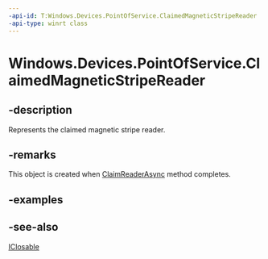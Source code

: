 ```yaml
---
-api-id: T:Windows.Devices.PointOfService.ClaimedMagneticStripeReader
-api-type: winrt class
---
```


<!-- Class syntax.
public class ClaimedMagneticStripeReader : Windows.Devices.PointOfService.IClaimedMagneticStripeReader, Windows.Foundation.IClosable
-->

# Windows.Devices.PointOfService.ClaimedMagneticStripeReader

## -description
Represents the claimed magnetic stripe reader.

## -remarks
This object is created when [ClaimReaderAsync](magneticstripereader_claimreaderasync.md) method completes.

## -examples

## -see-also
[IClosable](../windows.foundation/iclosable.md)